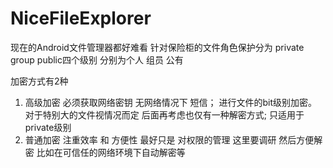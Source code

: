 # NiceFileExplorer
现在的Android文件管理器都好难看
针对保险柜的文件角色保护分为
private group public四个级别 分别为个人   组员 公有

加密方式有2种
1. 高级加密 必须获取网络密钥 无网络情况下 短信；
进行文件的bit级别加密。对于特别大的文件视情况而定 后面再考虑也仅有一种解密方式; 只适用于private级别
2. 普通加密 注重效率 和 方便性 最好只是 对权限的管理 这里要调研 然后方便解密
比如在可信任的网络环境下自动解密等

